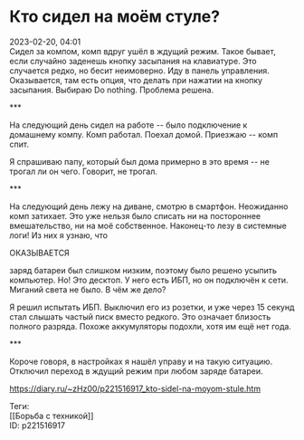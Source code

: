 Кто сидел на моём стуле?
=========================

   
 2023-02-20, 04:01   
   Сидел за компом, комп вдруг ушёл в ждущий режим. Такое бывает, если случайно заденешь кнопку засыпания на клавиатуре. Это случается редко, но бесит неимоверно. Иду в панель управления. Оказывается, там есть опция, что делать при нажатии на кнопку засыпания. Выбираю Do nothing. Проблема решена.   
   
 \*\*\*   
   
 На следующий день сидел на работе -- было подключение к домашнему компу. Комп работал. Поехал домой. Приезжаю -- комп спит.   
   
 Я спрашиваю папу, который был дома примерно в это время -- не трогал ли он чего. Говорит, не трогал.   
   
 \*\*\*   
   
 На следующий день лежу на диване, смотрю в смартфон. Неожиданно комп затихает. Это уже нельзя было списать ни на постороннее вмешательство, ни на моё собственное. Наконец-то лезу в системные логи! Из них я узнаю, что   
   
 ОКАЗЫВАЕТСЯ   
   
 заряд батареи был слишком низким, поэтому было решено усыпить компьютер. Но! Это десктоп. У него есть ИБП, но он подключён к сети. Миганий света не было. В чём же дело?   
   
 Я решил испытать ИБП. Выключил его из розетки, и уже через 15 секунд стал слышать частый писк вместо редкого. Это означает близость полного разряда. Похоже аккумуляторы подохли, хотя им ещё нет года.   
   
 \*\*\*   
   
 Короче говоря, в настройках я нашёл управу и на такую ситуацию. Отключил переход в ждущий режим при любом заряде батареи.   
     
 <https://diary.ru/~zHz00/p221516917_kto-sidel-na-moyom-stule.htm>   
   
 Теги:   
 [[Борьба с техникой]]   
 ID: p221516917
